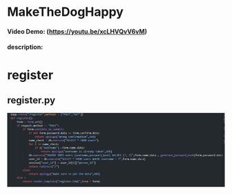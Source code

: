 # MakeTheDogHappy
#### Video Demo: (https://youtu.be/xcLHVQvV6vM)
#### description:

# register
## register.py
 ![photo](https://github.com/nightstalker5699/cs50-final-project/blob/04a0ad7b2e6f54e9b234ef3126407e0a58a70f11/readme%20images/register/Screenshot%202022-03-05%20195340.png)
